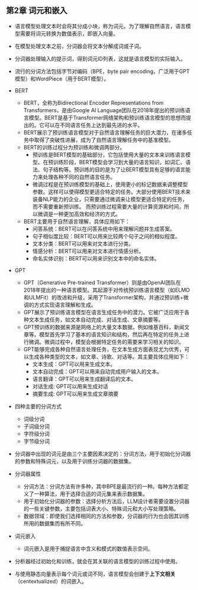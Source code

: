 ## 第2章 词元和嵌入
- 语言模型处理文本时会将其分成小块，称为词元。为了理解自然语言，语言模型需要将词元转换为数值表示，即嵌入向量。
- 在模型处理文本之前，分词器会将文本分解成词或子词。
- 分词器处理输入的提示词，得到词元ID列表，这就是语言模型的实际输入。
- 流行的分词方法包括字节对编码（BPE，byte pair encoding，广泛用于GPT模型）和WordPiece（用于BERT模型）。

- BERT
	- BERT，全称为Bidirectional Encoder Representations from Transformers，是由Google AI Language团队在2018年提出的预训练语言模型。BERT是基于Transformer网络架构和预训练语言模型的思想而提出的。它可以在不同语言任务上达到最先进的水平。
	- BERT展示了预训练语言模型对于自然语言理解任务的巨大潜力，在诸多任务中取得了突破性进展，成为了自然语言理解任务中的基准模型。
	- BERT的训练过程分为预训练和微调两部分。
		- 预训练是BERT模型的基础部分，它包括使用大量的文本来训练语言模型。在预训练阶段，BERT模型会学习到大量的语言知识，如词汇、语法、句子结构等。预训练的目的是为了让BERT模型具有足够的语言能力来处理各种不同的自然语言任务。
		- 微调过程是在预训练模型的基础上，使用更小的标记数据来调整模型参数。这样可以使得模型更适合特定的任务。大部分使用BERT技术来装备NLP能力的企业，只需要通过微调来让模型更适合特定的任务，而不需要重新预训练。 而预训练过程需要大量的计算资源和时间，所以微调是一种更加高效和经济的方式。
	- BERT主要用于自然语言理解，具体应用如下：
		- 问答系统：BERT可以在问答系统中用来理解问题并生成答案。
		- 句子相似度比较：BERT可以用来比较两个句子之间的相似程度。
		- 文本分类：BERT可以用来对文本进行分类。
		- 情感分析：BERT可以用来对文本进行情感分析。
		- 命名实体识别：BERT可以用来识别文本中的命名实体。

- GPT
	- GPT（Generative Pre-trained Transformer）则是由OpenAI团队在2018年提出的一种语言模型。其起源于对传统预训练语言模型（如ELMO和ULMFit）的改进和升级，采用了Transformer架构，并通过预训练+微调的方式实现语言理解和生成。
	- GPT展示了预训练语言模型在语言生成任务中的潜力。它被广泛应用于各种文本生成任务，如文本自动完成、对话生成、文章摘要等。
	- GPT预训练的数据来源是网络上的大量文本数据，例如维基百科，新闻文章等。模型首先学习了基本的语言知识和结构，然后再在特定的任务上进行微调。微调过程中，模型会根据特定任务的需要来学习相关的知识。
	- GPT能够完成各种自然语言处理任务，在文本生成方面表现尤为优秀，可以生成各种类型的文本，如文章、诗歌、对话等。其主要具体应用如下：
		- 文本生成：GPT可以用来生成文本。
		- 文本自动完成：GPT可以用来自动完成用户输入的文本。
		- 语言翻译：GPT可以用来生成翻译后的文本。
		- 对话生成: GPT可以用来生成对话
		- 摘要生成: GPT可以用来生成文章摘要

- 四种主要的分词方式
	- 词级分词
	- 子词级分词
	- 字符级分词
	- 字节级分词
- 分词器中出现的词元是由三个主要因素决定的：分词方法，用于初始化分词器的参数和特殊词元，以及用于训练分词器的数据集。
- 分词器属性
	- 分词方法：分词方法有许多种，其中BPE是最流行的一种。每种方法都定义了一种算法，用于选择合适的词元集来表示数据集。
	- 用于初始化分词器的参数：选择分析方法后，LLM设计者需要设置分词器的一些关键参数，主要包括词表大小、特殊词元和大小写处理策略。
	- 数据领域：即使我们选择相同的方法和参数，分词器的行为也会因其训练所用的数据集而有所不同。
- 词元嵌入
	- 词元嵌入是用于捕捉语言中含义和模式的数值表示空间。
- 分析器经过初始化和训练，就会在其关联的语言模型的训练过程中使用。
- 与使用静态向量表示每个词元或词不同，语言模型会创建于**上下文相关**（centextualized）的词嵌入。